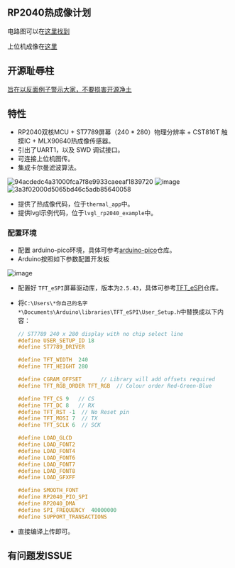 ## RP2040热成像计划

电路图可以在[这里找到](https://oshwhub.com/umekoko/re-cheng-xiang_copy)

上位机成像在[这里](https://github.com/umeiko/Thermal-Imaging-Receiver)
## 开源耻辱柱
[旨在以反面例子警示大家，不要损害开源净土](https://github.com/umeiko/RP2040-MLX90640-touchscreen-arduino/blob/startup_logo/wall_of_shame.md)

## 特性
- RP2040双核MCU + ST7789屏幕（240 * 280）物理分辨率 + CST816T 触摸IC + MLX90640热成像传感器。
- 引出了UART1，以及 SWD 调试接口。
- 可连接上位机图传。
- 集成卡尔曼滤波算法。

![94acdedc4a31000fca7f8e9933caeeaf1839720](https://github.com/user-attachments/assets/5003e117-2848-4e2d-9113-3dc7317ecc94)
![image](https://github.com/user-attachments/assets/fe6f153e-51b8-4891-8e94-cc8b2bdb17b4)
![3a3f02000d5065bd46c5adb85640058](https://github.com/user-attachments/assets/5373e2d0-d3f9-4648-afc6-5e263d305e0c)

- 提供了热成像代码，位于`thermal_app`中。
- 提供lvgl示例代码，位于`lvgl_rp2040_example`中。
### 配置环境
- 配置 arduino-pico环境，具体可参考[arduino-pico](https://github.com/earlephilhower/arduino-pico/tree/master)仓库。
- Arduino按照如下参数配置开发板

![image](https://github.com/user-attachments/assets/8196c923-2b48-413e-83a5-6b6efece2df7)

- 配置好 `TFT_eSPI`屏幕驱动库，版本为`2.5.43`，具体可参考[TFT_eSPI](https://github.com/Bodmer/TFT_eSPI/tree/master)仓库。
- 将`C:\Users\*你自己的名字*\Documents\Arduino\libraries\TFT_eSPI\User_Setup.h`中替换成以下内容：

    ```C
    // ST7789 240 x 280 display with no chip select line
    #define USER_SETUP_ID 18
    #define ST7789_DRIVER 

    #define TFT_WIDTH  240
    #define TFT_HEIGHT 280

    #define CGRAM_OFFSET      // Library will add offsets required
    #define TFT_RGB_ORDER TFT_RGB  // Colour order Red-Green-Blue

    #define TFT_CS 9   // CS
    #define TFT_DC 8   // RX
    #define TFT_RST -1  // No Reset pin
    #define TFT_MOSI 7  // TX
    #define TFT_SCLK 6  // SCK

    #define LOAD_GLCD   
    #define LOAD_FONT2  
    #define LOAD_FONT4 
    #define LOAD_FONT6  
    #define LOAD_FONT7  
    #define LOAD_FONT8  
    #define LOAD_GFXFF  

    #define SMOOTH_FONT
    #define RP2040_PIO_SPI
    #define RP2040_DMA
    #define SPI_FREQUENCY  40000000
    #define SUPPORT_TRANSACTIONS
    ```
- 直接编译上传即可。

## 有问题发ISSUE
